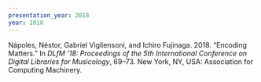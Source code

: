 ```yaml
---
presentation_year: 2018
year: 2018
---
```


Nápoles, Néstor, Gabriel Vigliensoni, and Ichiro Fujinaga. 2018. “Encoding Matters.” In <i>DLfM ’18: Proceedings of the 5th International Conference on Digital Libraries for Musicology</i>, 69–73. New York, NY, USA: Association for Computing Machinery.